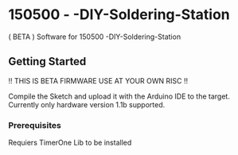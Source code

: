 # 150500 - -DIY-Soldering-Station

( BETA ) Software for 150500 -DIY-Soldering-Station 
          

## Getting Started

 !! THIS IS BETA FIRMWARE USE AT YOUR OWN RISC !!
 
 Compile the Sketch and upload it with the Arduino IDE
 to the target. Currently only hardware version 1.1b supported.


### Prerequisites

Requiers TimerOne Lib to be installed 


